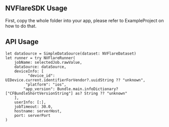 ## NVFlareSDK Usage
First, copy the whole folder into your app, please refer to ExampleProject on how to do that.
                                                                                                                                                                                                             
## API Usage

```
let dataSource = SimpleDataSource(dataset: NVFlareDataset)
let runner = try NVFlareRunner(
    jobName: selectedJob.rawValue,
    dataSource: dataSource,
    deviceInfo: [
          "device_id": UIDevice.current.identifierForVendor?.uuidString ?? "unknown",
         "platform": "ios",
        "app_version": Bundle.main.infoDictionary?["CFBundleShortVersionString"] as? String ?? "unknown"
    ],
    userInfo: [:],
    jobTimeout: 30.0,
    hostname: serverHost,
    port: serverPort
)
```
